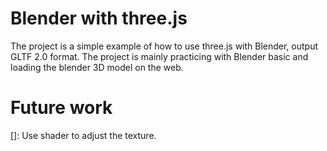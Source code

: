# Blender with three.js
The project is a simple example of how to use three.js with Blender, output GLTF 2.0 format. The project is mainly practicing with Blender basic and loading the blender 3D model on the web.

# Future work
[]: Use shader to adjust the texture. 